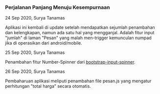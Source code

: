 ### Perjalanan Panjang Menuju Kesempurnaan

24 Sep 2020, Surya Tanamas

Aplikasi ini kembali di update setelah mendapatkan sejumlah penambahan dan kelengkapan, namun ada satu hal yang mengganjal.
Adalah fitur input "jumlah" di laman "Pesan" yang malah men-trigger kemunculan numpad jika di operasikan dari android/mobile.

25 Sep 2020, Surya Tanamas

Penambahan fitur Number-Spinner dari [bootstrap-input-spinner](https://github.com/shaack/bootstrap-input-spinner).

26 Sep 2020, Surya Tanamas

Pembaharuan aplikasi meliputi penambahan file pesan.js yang mengatur perhitungan "total harga" secara otomatis.
